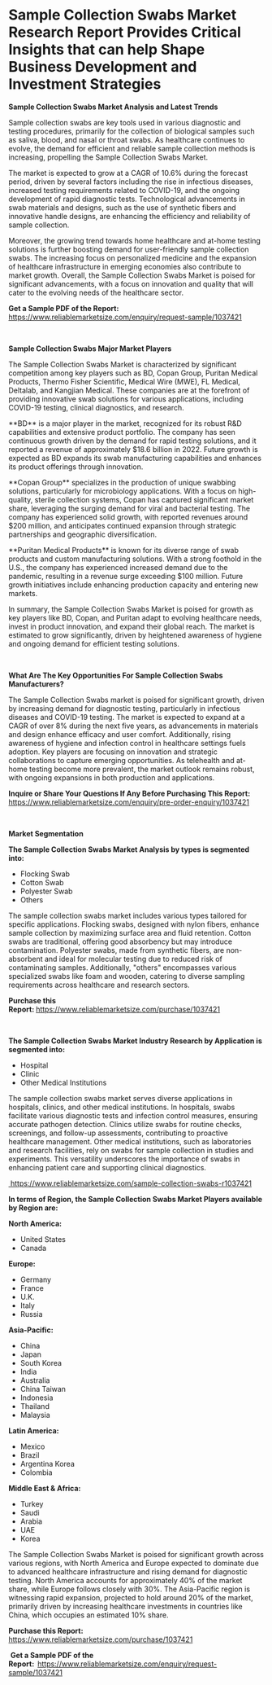 <p><h1>Sample Collection Swabs Market Research Report Provides Critical Insights that can help Shape Business Development and Investment Strategies</h1></p><p><strong>Sample Collection Swabs Market Analysis and Latest Trends</strong></p>
<p><p>Sample collection swabs are key tools used in various diagnostic and testing procedures, primarily for the collection of biological samples such as saliva, blood, and nasal or throat swabs. As healthcare continues to evolve, the demand for efficient and reliable sample collection methods is increasing, propelling the Sample Collection Swabs Market.</p><p>The market is expected to grow at a CAGR of 10.6% during the forecast period, driven by several factors including the rise in infectious diseases, increased testing requirements related to COVID-19, and the ongoing development of rapid diagnostic tests. Technological advancements in swab materials and designs, such as the use of synthetic fibers and innovative handle designs, are enhancing the efficiency and reliability of sample collection. </p><p>Moreover, the growing trend towards home healthcare and at-home testing solutions is further boosting demand for user-friendly sample collection swabs. The increasing focus on personalized medicine and the expansion of healthcare infrastructure in emerging economies also contribute to market growth. Overall, the Sample Collection Swabs Market is poised for significant advancements, with a focus on innovation and quality that will cater to the evolving needs of the healthcare sector.</p></p>
<p><strong>Get a Sample PDF of the Report:&nbsp;</strong> <a href="https://www.reliablemarketsize.com/enquiry/request-sample/1037421?utm_campaign=2317&utm_medium=2&utm_source=Github&utm_content=ia&utm_term=13042025&utm_id=sample-collection-swabs">https://www.reliablemarketsize.com/enquiry/request-sample/1037421</a></p>
<p>&nbsp;</p>
<p><strong>Sample Collection Swabs Major Market Players</strong></p>
<p><p>The Sample Collection Swabs Market is characterized by significant competition among key players such as BD, Copan Group, Puritan Medical Products, Thermo Fisher Scientific, Medical Wire (MWE), FL Medical, Deltalab, and Kangjian Medical. These companies are at the forefront of providing innovative swab solutions for various applications, including COVID-19 testing, clinical diagnostics, and research.</p><p>**BD** is a major player in the market, recognized for its robust R&D capabilities and extensive product portfolio. The company has seen continuous growth driven by the demand for rapid testing solutions, and it reported a revenue of approximately $18.6 billion in 2022. Future growth is expected as BD expands its swab manufacturing capabilities and enhances its product offerings through innovation.</p><p>**Copan Group** specializes in the production of unique swabbing solutions, particularly for microbiology applications. With a focus on high-quality, sterile collection systems, Copan has captured significant market share, leveraging the surging demand for viral and bacterial testing. The company has experienced solid growth, with reported revenues around $200 million, and anticipates continued expansion through strategic partnerships and geographic diversification.</p><p>**Puritan Medical Products** is known for its diverse range of swab products and custom manufacturing solutions. With a strong foothold in the U.S., the company has experienced increased demand due to the pandemic, resulting in a revenue surge exceeding $100 million. Future growth initiatives include enhancing production capacity and entering new markets.</p><p>In summary, the Sample Collection Swabs Market is poised for growth as key players like BD, Copan, and Puritan adapt to evolving healthcare needs, invest in product innovation, and expand their global reach. The market is estimated to grow significantly, driven by heightened awareness of hygiene and ongoing demand for efficient testing solutions.</p></p>
<p>&nbsp;</p>
<p><strong>What Are The Key Opportunities For Sample Collection Swabs Manufacturers?</strong></p>
<p><p>The Sample Collection Swabs market is poised for significant growth, driven by increasing demand for diagnostic testing, particularly in infectious diseases and COVID-19 testing. The market is expected to expand at a CAGR of over 8% during the next five years, as advancements in materials and design enhance efficacy and user comfort. Additionally, rising awareness of hygiene and infection control in healthcare settings fuels adoption. Key players are focusing on innovation and strategic collaborations to capture emerging opportunities. As telehealth and at-home testing become more prevalent, the market outlook remains robust, with ongoing expansions in both production and applications.</p></p>
<p><strong>Inquire or Share Your Questions If Any Before Purchasing This Report:</strong> <a href="https://www.reliablemarketsize.com/enquiry/pre-order-enquiry/1037421?utm_campaign=2317&utm_medium=2&utm_source=Github&utm_content=ia&utm_term=13042025&utm_id=sample-collection-swabs">https://www.reliablemarketsize.com/enquiry/pre-order-enquiry/1037421</a></p>
<p>&nbsp;</p>
<p><strong>Market Segmentation</strong></p>
<p><strong>The Sample Collection Swabs Market Analysis by types is segmented into:</strong></p>
<p><ul><li>Flocking Swab</li><li>Cotton Swab</li><li>Polyester Swab</li><li>Others</li></ul></p>
<p><p>The sample collection swabs market includes various types tailored for specific applications. Flocking swabs, designed with nylon fibers, enhance sample collection by maximizing surface area and fluid retention. Cotton swabs are traditional, offering good absorbency but may introduce contamination. Polyester swabs, made from synthetic fibers, are non-absorbent and ideal for molecular testing due to reduced risk of contaminating samples. Additionally, "others" encompasses various specialized swabs like foam and wooden, catering to diverse sampling requirements across healthcare and research sectors.</p></p>
<p><strong>Purchase this Report:&nbsp;</strong><a href="https://www.reliablemarketsize.com/purchase/1037421?utm_campaign=2317&utm_medium=2&utm_source=Github&utm_content=ia&utm_term=13042025&utm_id=sample-collection-swabs">https://www.reliablemarketsize.com/purchase/1037421</a></p>
<p>&nbsp;</p>
<p><strong>The Sample Collection Swabs Market Industry Research by Application is segmented into:</strong></p>
<p><ul><li>Hospital</li><li>Clinic</li><li>Other Medical Institutions</li></ul></p>
<p><p>The sample collection swabs market serves diverse applications in hospitals, clinics, and other medical institutions. In hospitals, swabs facilitate various diagnostic tests and infection control measures, ensuring accurate pathogen detection. Clinics utilize swabs for routine checks, screenings, and follow-up assessments, contributing to proactive healthcare management. Other medical institutions, such as laboratories and research facilities, rely on swabs for sample collection in studies and experiments. This versatility underscores the importance of swabs in enhancing patient care and supporting clinical diagnostics.</p></p>
<p><a href="https://www.reliablemarketsize.com/sample-collection-swabs-r1037421?utm_campaign=2317&utm_medium=2&utm_source=Github&utm_content=ia&utm_term=13042025&utm_id=sample-collection-swabs">&nbsp;https://www.reliablemarketsize.com/sample-collection-swabs-r1037421</a></p>
<p><strong>In terms of Region, the Sample Collection Swabs Market Players available by Region are:</strong></p>
<p>
    <p> <strong> North America: </strong>
        <ul>
            <li>United States</li>
            <li>Canada</li>
        </ul>
        </p> 
    <p> <strong> Europe: </strong>
        <ul>
            <li>Germany</li>
            <li>France</li>
            <li>U.K.</li>
            <li>Italy</li>
            <li>Russia</li>
        </ul>
        </p> 
    <p> <strong> Asia-Pacific: </strong>
        <ul>
            <li>China</li>
            <li>Japan</li>
            <li>South Korea</li>
            <li>India</li>
            <li>Australia</li>
            <li>China Taiwan</li>
            <li>Indonesia</li>
            <li>Thailand</li>
            <li>Malaysia</li>
        </ul>
        </p> 
    <p> <strong> Latin America: </strong>
        <ul>
            <li>Mexico</li>
            <li>Brazil</li>
            <li>Argentina Korea</li>
            <li>Colombia</li>
        </ul>
        </p> 
    <p> <strong> Middle East & Africa: </strong>
        <ul>
            <li>Turkey</li>
            <li>Saudi</li>
            <li>Arabia</li>
            <li>UAE</li>
            <li>Korea</li>
        </ul>
    </p>
    </p>
<p><p>The Sample Collection Swabs Market is poised for significant growth across various regions, with North America and Europe expected to dominate due to advanced healthcare infrastructure and rising demand for diagnostic testing. North America accounts for approximately 40% of the market share, while Europe follows closely with 30%. The Asia-Pacific region is witnessing rapid expansion, projected to hold around 20% of the market, primarily driven by increasing healthcare investments in countries like China, which occupies an estimated 10% share.</p></p>
<p><strong>Purchase this Report: </strong><a href="https://www.reliablemarketsize.com/purchase/1037421?utm_campaign=2317&utm_medium=2&utm_source=Github&utm_content=ia&utm_term=13042025&utm_id=sample-collection-swabs">https://www.reliablemarketsize.com/purchase/1037421</a></p>
<p>&nbsp;<strong>Get a Sample PDF of the Report:&nbsp;&nbsp;</strong><a href="https://www.reliablemarketsize.com/enquiry/request-sample/1037421?utm_campaign=2317&utm_medium=2&utm_source=Github&utm_content=ia&utm_term=13042025&utm_id=sample-collection-swabs">https://www.reliablemarketsize.com/enquiry/request-sample/1037421</a></p>
<p><strong></strong></p>
<p><p></p><p></p><p></p></p>